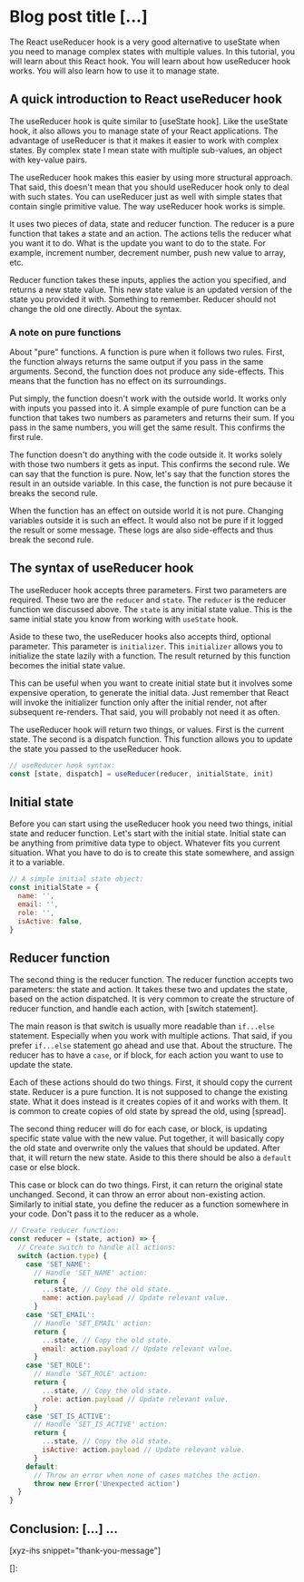 # Blog post title [...]
The React useReducer hook is a very good alternative to useState when you need to manage complex states with multiple values. In this tutorial, you will learn about this React hook. You will learn about how useReducer hook works. You will also learn how to use it to manage state.
<!--more-->
<!--
Table of Contents:
-->

## A quick introduction to React useReducer hook

The useReducer hook is quite similar to [useState hook]. Like the useState hook, it also allows you to manage state of your React applications. The advantage of useReducer is that it makes it easier to work with complex states. By complex state I mean state with multiple sub-values, an object with key-value pairs.

The useReducer hook makes this easier by using more structural approach. That said, this doesn't mean that you should useReducer hook only to deal with such states. You can useReducer just as well with simple states that contain single primitive value. The way useReducer hook works is simple.

It uses two pieces of data, state and reducer function. The reducer is a pure function that takes a state and an action. The actions tells the reducer what you want it to do. What is the update you want to do to the state. For example, increment number, decrement number, push new value to array, etc.

Reducer function takes these inputs, applies the action you specified, and returns a new state value. This new state value is an updated version of the state you provided it with. Something to remember. Reducer should not change the old one directly. About the syntax.

### A note on pure functions

About "pure" functions. A function is pure when it follows two rules. First, the function always returns the same output if you pass in the same arguments. Second, the function does not produce any side-effects. This means that the function has no effect on its surroundings.

Put simply, the function doesn't work with the outside world. It works only with inputs you passed into it. A simple example of pure function can be a function that takes two numbers as parameters and returns their sum. If you pass in the same numbers, you will get the same result. This confirms the first rule.

The function doesn't do anything with the code outside it. It works solely with those two numbers it gets as input. This confirms the second rule. We can say that the function is pure. Now, let's say that the function stores the result in an outside variable. In this case, the function is not pure because it breaks the second rule.

When the function has an effect on outside world it is not pure. Changing variables outside it is such an effect. It would also not be pure if it logged the result or some message. These logs are also side-effects and thus break the second rule.

## The syntax of useReducer hook

The useReducer hook accepts three parameters. First two parameters are required. These two are the `reducer` and `state`. The `reducer` is the reducer function we discussed above. The `state` is any initial state value. This is the same initial state you know from working with `useState` hook.

Aside to these two, the useReducer hooks also accepts third, optional parameter. This parameter is `initializer`. This `initializer` allows you to initialize the state lazily with a function. The result returned by this function becomes the initial state value.

This can be useful when you want to create initial state but it involves some expensive operation, to generate the initial data. Just remember that React will invoke the initializer function only after the initial render, not after subsequent re-renders. That said, you will probably not need it as often.

The useReducer hook will return two things, or values. First is the current state. The second is a dispatch function. This function allows you to update the state you passed to the useReducer hook.

```jsx
// useReducer hook syntax:
const [state, dispatch] = useReducer(reducer, initialState, init)
```

## Initial state

Before you can start using the useReducer hook you need two things, initial state and reducer function. Let's start with the initial state. Initial state can be anything from primitive data type to object. Whatever fits you current situation. What you have to do is to create this state somewhere, and assign it to a variable.

```JavaScript
// A simple initial state object:
const initialState = {
  name: '',
  email: '',
  role: '',
  isActive: false,
}
```

## Reducer function

The second thing is the reducer function. The reducer function accepts two parameters: the state and action. It takes these two and updates the state, based on the action dispatched. It is very common to create the structure of reducer function, and handle each action, with [switch statement].

The main reason is that switch is usually more readable than `if...else` statement. Especially when you work with multiple actions. That said, if you prefer `if...else` statement go ahead and use that. About the structure. The reducer has to have a `case`, or if block, for each action you want to use to update the state.

Each of these actions should do two things. First, it should copy the current state. Reducer is a pure function. It is not supposed to change the existing state. What it does instead is it creates copies of it and works with them. It is common to create copies of old state by spread the old, using [spread].

The second thing reducer will do for each case, or block, is updating specific state value with the new value. Put together, it will basically copy the old state and overwrite only the values that should be updated. After that, it will return the new state. Aside to this there should be also a `default` case or else block.

This case or block can do two things. First, it can return the original state unchanged. Second, it can throw an error about non-existing action. Similarly to initial state, you define the reducer as a function somewhere in your code. Don't pass it to the reducer as a whole.

```JavaScript
// Create reducer function:
const reducer = (state, action) => {
  // Create switch to handle all actions:
  switch (action.type) {
    case 'SET_NAME':
      // Handle 'SET_NAME' action:
      return {
        ...state, // Copy the old state.
        name: action.payload // Update relevant value.
      }
    case 'SET_EMAIL':
      // Handle 'SET_EMAIL' action:
      return {
        ...state, // Copy the old state.
        email: action.payload // Update relevant value.
      }
    case 'SET_ROLE':
      // Handle 'SET_ROLE' action:
      return {
        ...state, // Copy the old state.
        role: action.payload // Update relevant value.
      }
    case 'SET_IS_ACTIVE':
      // Handle 'SET_IS_ACTIVE' action:
      return {
        ...state, // Copy the old state.
        isActive: action.payload // Update relevant value.
      }
    default:
      // Throw an error when none of cases matches the action.
      throw new Error('Unexpected action')
  }
}
```


## Conclusion: [...] ...

[xyz-ihs snippet="thank-you-message"]

<!-- ### Links -->
[]:

<!--
### Meta:
-
-->

<!--
### Keywords:
-
-->

<!--
### Resources:
-
-->
